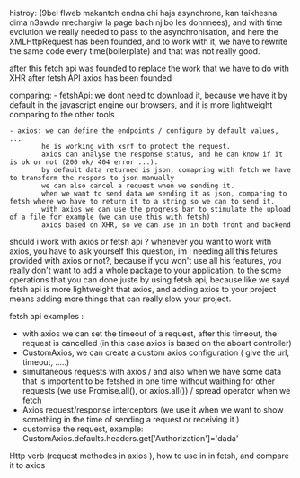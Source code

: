 histroy:
(9bel flweb makantch endna chi haja asynchrone, kan taikhesna dima n3awdo nrechargiw la page bach njibo les donnnees), and with time evolution we really needed to pass to the asynchronisation, and here the XMLHttpRequest has been founded, and to work with it, we have to rewrite the same code every time(boilerplate) and that was not really good.

after this fetch api was founded to replace the work that we have to do with XHR
after fetsh API axios has been founded 


comparing:
    - fetshApi: we dont need to download it, because we have it by default in the javascript engine our browsers, and it is more lightweight comparing to the other tools 

    - axios: we can define the endpoints / configure by default values, ...
            he is working with xsrf to protect the request.
            axios can analyse the response status, and he can know if it is ok or not (200 ok/ 404 error ...).
            by default data returned is json, comapring with fetch we have to transform the respons to json manually
            we can also cancel a request when we sending it.
            when we want to send data we sending it as json, comparing to fetsh where wo have to return it to a string so we can to send it.
            with axios we can use the progress bar to stimulate the upload of a file for example (we can use this with fetsh)
            axios based on XHR, so we can use in in both front and backend

should i work with axios or fetsh api ?
whenever you want to work with axios, you have to ask yourself this question, im i needing all this fetures provided with axios or not?, because if you won't use all his features, you really don't want to add a whole package to your application, to the some operations that you can done juste by using fetsh api, because like we sayd fetsh api is more lightweight that axios, and adding axios to your project means adding more things that can really slow your project.

fetsh api examples :

* with axios we can set the timeout of a request, after this timeout, the request is cancelled (in this case axios is based on the aboart controller)
* CustomAxios, we can create a custom axios configuration ( give the url, timeout, .....)
* simultaneous requests with axios / and also when we have some data that is importent to be fetshed in one time without waithing for other requests (we use Promise.all(), or axios.all()) / spread operator when we fetch
* Axios request/response interceptors (we use it when we want to show something in the time of sending a request or receiving it )
* customise the request, example:  CustomAxios.defaults.headers.get['Authorization']='dada'


Http verb (request methodes in axios ), how to use in in fetsh, and compare it to axios

